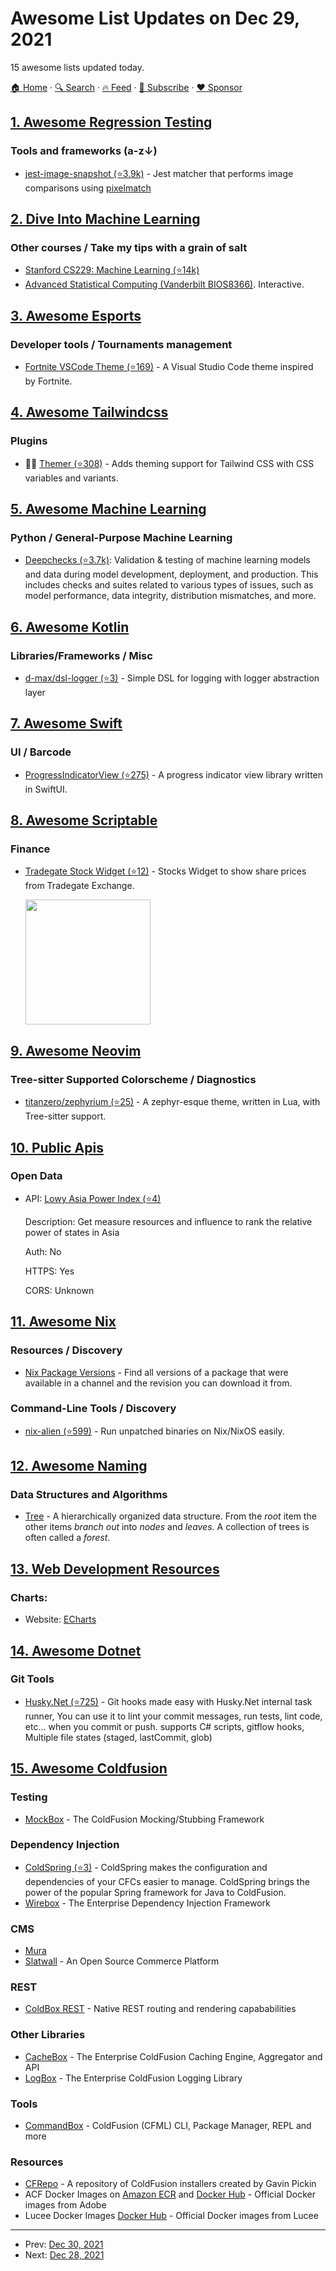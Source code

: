 # Awesome List Updates on Dec 29, 2021

15 awesome lists updated today.

[🏠 Home](/README.md) · [🔍 Search](https://www.trackawesomelist.com/search/) · [🔥 Feed](https://www.trackawesomelist.com/rss.xml) · [📮 Subscribe](https://trackawesomelist.us17.list-manage.com/subscribe?u=d2f0117aa829c83a63ec63c2f&id=36a103854c) · [❤️  Sponsor](https://github.com/sponsors/theowenyoung)



## [1. Awesome Regression Testing](/content/mojoaxel/awesome-regression-testing/README.md)

### Tools and frameworks (a-z↓)

*   [jest-image-snapshot (⭐3.9k)](https://github.com/americanexpress/jest-image-snapshot) - Jest matcher that performs image comparisons using [pixelmatch](https://www.npmjs.com/package/pixelmatch)

## [2. Dive Into Machine Learning](/content/dive-into-machine-learning/dive-into-machine-learning/README.md)

### Other courses / Take my tips with a grain of salt

*   [Stanford CS229: Machine Learning (⭐14k)](https://github.com/afshinea/stanford-cs-229-machine-learning)
*   [Advanced Statistical Computing (Vanderbilt BIOS8366)](http://stronginference.com/Bios8366/lectures.html). Interactive.

## [3. Awesome Esports](/content/Strift/awesome-esports/README.md)

### Developer tools / Tournaments management

*   [Fortnite VSCode Theme (⭐169)](https://github.com/sdras/fortnite-vscode-theme) - A Visual Studio Code theme inspired by Fortnite.

## [4. Awesome Tailwindcss](/content/aniftyco/awesome-tailwindcss/README.md)

### Plugins

*   🎨🧬 [Themer (⭐308)](https://github.com/RyanClementsHax/tailwindcss-themer) - Adds theming support for Tailwind CSS with CSS variables and variants.

## [5. Awesome Machine Learning](/content/josephmisiti/awesome-machine-learning/README.md)

### Python / General-Purpose Machine Learning

*   [Deepchecks (⭐3.7k)](https://github.com/deepchecks/deepchecks): Validation & testing of machine learning models and data during model development, deployment, and production. This includes checks and suites related to various types of issues, such as model performance, data integrity, distribution mismatches, and more.

## [6. Awesome Kotlin](/content/KotlinBy/awesome-kotlin/README.md)

### Libraries/Frameworks / Misc

*   [d-max/dsl-logger (⭐3)](https://github.com/d-max/dsl-logger) - Simple DSL for logging with logger abstraction layer

## [7. Awesome Swift](/content/matteocrippa/awesome-swift/README.md)

### UI / Barcode

*   [ProgressIndicatorView (⭐275)](https://github.com/exyte/ProgressIndicatorView) - A progress indicator view library written in SwiftUI.

## [8. Awesome Scriptable](/content/dersvenhesse/awesome-scriptable/README.md)

### Finance

*   [Tradegate Stock Widget (⭐12)](https://github.com/Chrischi-/tradegate-stock-widget-for-scriptable) - Stocks Widget to show share prices from Tradegate Exchange.

    <img src="https://user-images.githubusercontent.com/6323217/147655180-c4d3041c-58c1-4108-b001-29e01767025d.png" height="200"/>

## [9. Awesome Neovim](/content/rockerBOO/awesome-neovim/README.md)

### Tree-sitter Supported Colorscheme / Diagnostics

*   [titanzero/zephyrium (⭐25)](https://github.com/titanzero/zephyrium) - A zephyr-esque theme, written in Lua, with Tree-sitter support.

## [10. Public Apis](/content/public-apis/public-apis/README.md)

### Open Data

- API: [Lowy Asia Power Index (⭐4)](https://github.com/0x0is1/lowy-index-api-docs)

  Description: Get measure resources and influence to rank the relative power of states in Asia

  Auth: No

  HTTPS: Yes

  CORS: Unknown



## [11. Awesome Nix](/content/nix-community/awesome-nix/README.md)

### Resources / Discovery

*   [Nix Package Versions](https://lazamar.co.uk/nix-versions/) - Find all versions of a package that were available in a channel and the revision you can download it from.

### Command-Line Tools / Discovery

*   [nix-alien (⭐599)](https://github.com/thiagokokada/nix-alien) - Run unpatched binaries on Nix/NixOS easily.

## [12. Awesome Naming](/content/gruhn/awesome-naming/README.md)

### Data Structures and Algorithms

*   [Tree](https://en.wikipedia.org/wiki/Tree_\(data_structure\)) - A hierarchically organized data structure. From the *root* item the other items *branch out* into *nodes* and *leaves*. A collection of trees is often called a *forest*.

## [13. Web Development Resources](/content/markodenic/web-development-resources/README.md)

### Charts:

- Website: [ECharts](https://echarts.apache.org/)



## [14. Awesome Dotnet](/content/quozd/awesome-dotnet/README.md)

### Git Tools

*   [Husky.Net (⭐725)](https://github.com/alirezanet/Husky.Net) - Git hooks made easy with Husky.Net internal task runner, You can use it to lint your commit messages, run tests, lint code, etc... when you commit or push. supports C# scripts, gitflow hooks, Multiple file states (staged, lastCommit, glob)

## [15. Awesome Coldfusion](/content/seancoyne/awesome-coldfusion/README.md)

### Testing

*   [MockBox](https://testbox.ortusbooks.com/mocking/mockbox) - The ColdFusion Mocking/Stubbing Framework

### Dependency Injection

*   [ColdSpring (⭐3)](https://github.com/coldspringframework/coldspring1) - ColdSpring makes the configuration and dependencies of your CFCs easier to manage. ColdSpring brings the power of the popular Spring framework for Java to ColdFusion.
*   [Wirebox](https://wirebox.ortusbooks.com/) - The Enterprise Dependency Injection Framework

### CMS

*   [Mura](https://www.murasoftware.com/)
*   [Slatwall](https://www.slatwallcommerce.com/) - An Open Source Commerce Platform

### REST

*   [ColdBox REST](https://coldbox.ortusbooks.com/digging-deeper/recipes/building-rest-apis) - Native REST routing and rendering capababilities

### Other Libraries

*   [CacheBox](https://cachebox.ortusbooks.com/) - The Enterprise ColdFusion Caching Engine, Aggregator and API
*   [LogBox](https://logbox.ortusbooks.com/) - The Enterprise ColdFusion Logging Library

### Tools

*   [CommandBox](https://www.ortussolutions.com/products/commandbox) - ColdFusion (CFML) CLI, Package Manager, REPL and more

### Resources

*   [CFRepo](http://www.cfmlrepo.com/) - A repository of ColdFusion installers created by Gavin Pickin
*   ACF Docker Images on [Amazon ECR](https://gallery.ecr.aws/adobe/coldfusion) and [Docker Hub](https://hub.docker.com/u/adobecoldfusion) - Official Docker images from Adobe
*   Lucee Docker Images [Docker Hub](https://hub.docker.com/u/lucee) - Official Docker images from Lucee

---

- Prev: [Dec 30, 2021](/content/2021/12/30/README.md)
- Next: [Dec 28, 2021](/content/2021/12/28/README.md)